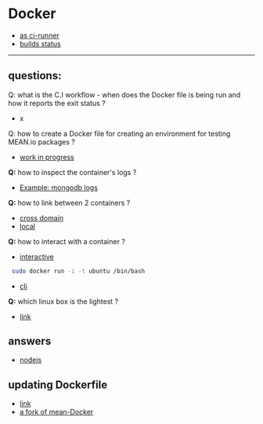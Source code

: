 Docker
====
- [as ci-runner](https://github.com/sameersbn/docker-gitlab-ci-runner)
- [builds status](https://registry.hub.docker.com/u/brownman/gitlab-ci-runner-nodejs/builds_history/87832/)


------

questions:
-----

Q: what is the C.I workflow - when does the Docker file is being run and how it reports the exit status ?
- x

Q: how to create a Docker file for creating an environment for testing MEAN.io packages ?
- [work in progress](https://registry.hub.docker.com/u/brownman/gitlab-ci-runner-nodejs/)

**Q:** how to inspect the container's logs ?
- [Example: mongodb logs](http://docs.docker.com/examples/mongodb/)

**Q:** how to link between 2 containers ?
- [cross domain](http://docs.docker.com/articles/ambassador_pattern_linking/)
- [local](http://docs.docker.com/userguide/dockerlinks/)

**Q:** how to interact with a container ?
- [interactive](http://docs.docker.com/articles/basics/#running-an-interactive-shell)
```bash
 sudo docker run -i -t ubuntu /bin/bash
```
- [cli](http://docs.docker.com/reference/commandline/cli/#examples_1)

**Q:** which linux box is the lightest  ?
- [link](http://www.busybox.net/live_bbox/live_bbox.html)


answers
---
- [nodejs](https://github.com/bkw/gitlab-ci-runner-nodejs)


updating Dockerfile
----
- [link](https://github.com/ufirstgroup/gitlab-ci-runner-nodejs/commits/master)
- [a fork of mean-Docker](https://github.com/shadowsyntax/Docker_nearStack/blob/master/Dockerfile)

 
